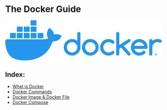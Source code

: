 # The Docker Guide
![image](https://github.com/Ayushmanglani/Docker/blob/master/docker.png)


## Index:
 - [What is Docker](https://github.com/Ayushmanglani/Docker/tree/master/Introduction)
 - [Docker Commands](https://github.com/Ayushmanglani/Docker/tree/master/DockerCommands)
 - [Docker Image & Docker File](https://github.com/Ayushmanglani/Docker/tree/master/DockerImages)
 - [Docker Compose]()
 
